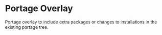 # Portage Overlay

Portage overlay to include extra packages or changes to installations
in the existing portage tree.
